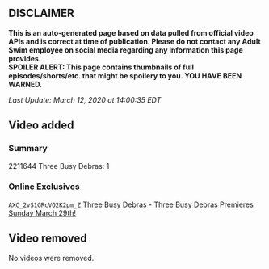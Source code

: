 ## DISCLAIMER
**This is an auto-generated page based on data pulled from official video APIs and is correct at time of publication. Please do not contact any Adult Swim employee on social media regarding any information this page provides.**  
**SPOILER ALERT: This page contains thumbnails of full episodes/shorts/etc. that might be spoilery to you. YOU HAVE BEEN WARNED.**  

_Last Update: March 12, 2020 at 14:00:35 EDT_
## Video added
### Summary
2211644 Three Busy Debras: 1  
### Online Exclusives
`AXC_2vS1GRcVO2K2pm_Z` [Three Busy Debras - Three Busy Debras Premieres Sunday March 29th!](https://www.adultswim.com/videos/three-busy-debras/three-busy-debras-premieres-sunday-march-29th)  
## Video removed
No videos were removed.  
